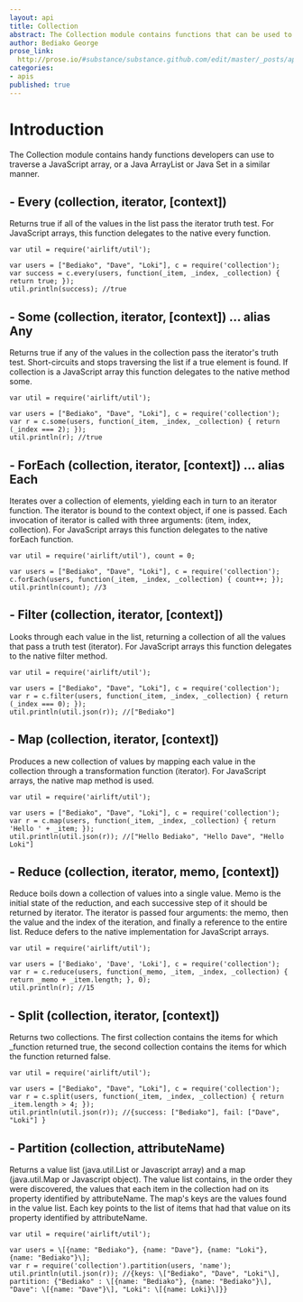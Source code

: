 ```yaml
---
layout: api
title: Collection
abstract: The Collection module contains functions that can be used to traverse and process JavaScript arrays and Java collections in the same manner.
author: Bediako George
prose_link:
  http://prose.io/#substance/substance.github.com/edit/master/_posts/apis/0100-01-03-collection.md
categories:
- apis
published: true
---
```


# Introduction
The Collection module contains handy functions developers can use to traverse a JavaScript array, or a Java ArrayList or Java Set in a similar manner.

## - Every (collection, iterator, \[context\])
Returns true if all of the values in the list pass the iterator truth test. For JavaScript arrays, this function delegates to the native every function.

    var util = require('airlift/util');
    
    var users = ["Bediako", "Dave", "Loki"], c = require('collection');
    var success = c.every(users, function(_item, _index, _collection) { return true; });
    util.println(success); //true

## - Some (collection, iterator, \[context\]) ... alias Any
Returns true if any of the values in the collection pass the iterator's truth test. Short-circuits and stops traversing the list if a true element is found. If collection is a JavaScript array this function delegates to the native method some.

    var util = require('airlift/util');
    
    var users = ["Bediako", "Dave", "Loki"], c = require('collection');
    var r = c.some(users, function(_item, _index, _collection) { return (_index === 2); });
    util.println(r); //true
    
## - ForEach (collection, iterator, \[context\]) ... alias Each
Iterates over a collection of elements, yielding each in turn to an iterator function. The iterator is bound to the context object, if one is passed. Each invocation of iterator is called with three arguments: (item, index, collection). For JavaScript arrays this function delegates to the native forEach function.

    var util = require('airlift/util'), count = 0;
    
    var users = ["Bediako", "Dave", "Loki"], c = require('collection');
    c.forEach(users, function(_item, _index, _collection) { count++; });
    util.println(count); //3
    
## - Filter (collection, iterator, \[context\])
Looks through each value in the list, returning a collection of all the values that pass a truth test (iterator). For JavaScript arrays this function delegates to the native filter method.

    var util = require('airlift/util');
    
    var users = ["Bediako", "Dave", "Loki"], c = require('collection');
    var r = c.filter(users, function(_item, _index, _collection) { return (_index === 0); });
    util.println(util.json(r)); //["Bediako"]

## - Map (collection, iterator, \[context\])
Produces a new collection of values by mapping each value in the collection through a transformation function (iterator). For JavaScript arrays, the native map method is used.

    var util = require('airlift/util');
    
    var users = ["Bediako", "Dave", "Loki"], c = require('collection');
    var r = c.map(users, function(_item, _index, _collection) { return 'Hello ' + _item; });
    util.println(util.json(r)); //["Hello Bediako", "Hello Dave", "Hello Loki"]

## - Reduce (collection, iterator, memo, \[context\])
Reduce boils down a collection of values into a single value. Memo is the initial state of the reduction, and each successive step of it should be returned by iterator. The iterator is passed four arguments: the memo, then the value and the index of the iteration, and finally a reference to the entire list.  Reduce defers to the native implementation for JavaScript arrays.

    var util = require('airlift/util');
    
    var users = ['Bediako', 'Dave', 'Loki'], c = require('collection');
    var r = c.reduce(users, function(_memo, _item, _index, _collection) { return _memo + _item.length; }, 0);
    util.println(r); //15
    
## - Split (collection, iterator, \[context\])
Returns two collections.  The first collection contains the items for which _function returned true, the second collection contains the items for which the function returned false.

    var util = require('airlift/util');
    
    var users = ["Bediako", "Dave", "Loki"], c = require('collection');
    var r = c.split(users, function(_item, _index, _collection) { return _item.length > 4; });
    util.println(util.json(r)); //{success: ["Bediako"], fail: ["Dave", "Loki"] }
    
## - Partition (collection, attributeName)
Returns a value list (java.util.List or Javascript array) and a map (java.util.Map or Javascript object).  The value list contains, in the order they were discovered, the values that each item in the collection had on its property identified by attributeName.  The map's keys are the values found in the value list.  Each key points to the list of items that had that value on its property identified by attributeName.

    var util = require('airlift/util');
    
    var users = \[{name: "Bediako"}, {name: "Dave"}, {name: "Loki"}, {name: "Bediako"}\];
    var r = require('collection').partition(users, 'name');
    util.println(util.json(r)); //{keys: \["Bediako", "Dave", "Loki"\], partition: {"Bediako" : \[{name: "Bediako"}, {name: "Bediako"}\], "Dave": \[{name: "Dave"}\], "Loki": \[{name: Loki}\]}}


